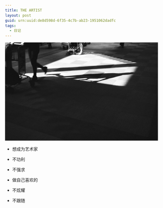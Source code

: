 ```yaml
---
title: THE ARTIST
layout: post
guid: urn:uuid:de8d598d-6f35-4c7b-ab23-1951062dadfc
tags:
  - 日记
---
```


[![Shadow](/media/files/2015/12/31/shadow.jpg)](/2017/03/18/the-artist.html)

- 想成为艺术家
- 不功利
- 不强求

- 做自己喜欢的
- 不炫耀
- 不跟随






